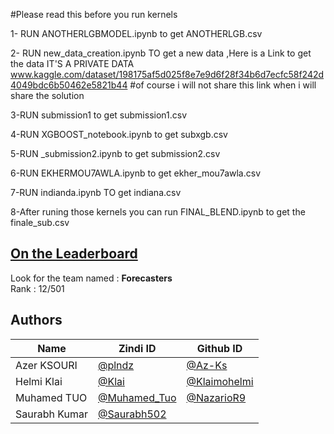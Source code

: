 #Please read this before you run kernels 

1- RUN ANOTHERLGBMODEL.ipynb to get ANOTHERLGB.csv

2- RUN new_data_creation.ipynb TO get a new data ,Here is a Link to get the data  IT'S A PRIVATE DATA www.kaggle.com/dataset/198175af5d025f8e7e9d6f28f34b6d7ecfc58f242d4049bdc6b50462e5821b44
#of course i will not share this link when i will  share the solution 

3-RUN submission1 to get submission1.csv

4-RUN XGBOOST_notebook.ipynb to get subxgb.csv

5-RUN _submission2.ipynb to get submission2.csv

6-RUN EKHERMOU7AWLA.ipynb to get ekher_mou7awla.csv

7-RUN indianda.ipynb TO get indiana.csv 


8-After runing those kernels you can run FINAL_BLEND.ipynb to get the finale_sub.csv 



## [On the Leaderboard](https://zindi.africa/competitions/airqo-ugandan-air-quality-forecast-challenge/leaderboard)

Look for the team named : **Forecasters** <br>
Rank : 12/501

## Authors

<div align='center'>

| Name           |                     Zindi ID                     |                  Github ID               |
|----------------|--------------------------------------------------|------------------------------------------|
|Azer KSOURI     |[@plndz](https://zindi.africa/users/plndz)      |[@Az-Ks](https://github.com/Az-Ks)        |
|Helmi Klai      |[@Klai](https://zindi.africa/users/Klai)             |[@Klaimohelmi](https://github.com/Klaimohelmi)      |
|Muhamed TUO     |[@Muhamed_Tuo](https://zindi.africa/users/Muhamed_Tuo)  |[@NazarioR9](https://github.com/NazarioR9)|
|Saurabh Kumar   |[@Saurabh502](https://zindi.africa/users/Saurabh502)          |

</div>
